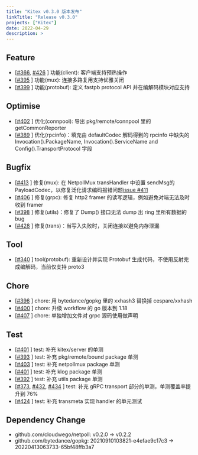 ```yaml
---
title: "Kitex v0.3.0 版本发布"
linkTitle: "Release v0.3.0"
projects: ["Kitex"]
date: 2022-04-29
description: >
---
```


## Feature

- [[#366](https://github.com/cloudwego/kitex/pull/366), [#426](https://github.com/cloudwego/kitex/pull/426) ] 功能(client): 客户端支持预热操作
- [[#395](https://github.com/cloudwego/kitex/pull/395) ] 功能(mux): 连接多路复用支持优雅关闭
- [[#399](https://github.com/cloudwego/kitex/pull/399) ] 功能(protobuf): 定义 fastpb protocol API 并在编解码模块对应支持

## Optimise

- [[#402](https://github.com/cloudwego/kitex/pull/402) ] 优化(connpool): 导出 pkg/remote/connpool 里的 getCommonReporter
- [[#389](https://github.com/cloudwego/kitex/pull/389) ] 优化(rpcinfo)：填充由 defaultCodec 解码得到的 rpcinfo 中缺失的 Invocation().PackageName, Invocation().ServiceName and Config().TransportProtocol 字段

## Bugfix

- [[#413](https://github.com/cloudwego/kitex/pull/413) ] 修复(mux): 在 NetpollMux transHandler 中设置 sendMsg的PayloadCodec，以修复泛化请求编码报错问题[issue #411](https://github.com/cloudwego/kitex/issues/411)
- [[#406](https://github.com/cloudwego/kitex/pull/406) ] 修复(grpc): 修复 http2 framer 的读写逻辑，例如避免对端无法及时收到 framer
- [[#398](https://github.com/cloudwego/kitex/pull/398) ] 修复(utils)：修复了 Dump() 接口无法 dump 出 ring 里所有数据的 bug
- [[#428](https://github.com/cloudwego/kitex/pull/428) ] 修复(trans)：当写入失败时，关闭连接以避免内存泄漏

## Tool

- [[#340](https://github.com/cloudwego/kitex/pull/340) ] tool(protobuf): 重新设计并实现 Protobuf 生成代码，不使用反射完成编解码，当前仅支持 proto3

## Chore

- [[#396](https://github.com/cloudwego/kitex/pull/396) ] chore: 用 bytedance/gopkg 里的 xxhash3 替换掉 cespare/xxhash
- [[#400](https://github.com/cloudwego/kitex/pull/400) ] chore: 升级 workflow 的 go 版本到 1.18
- [[#407](https://github.com/cloudwego/kitex/pull/407) ] chore: 单独增加文件对 grpc 源码使用做声明

## Test

- [[#401](https://github.com/cloudwego/kitex/pull/401) ] test: 补充 kitex/server 的单测
- [[#393](https://github.com/cloudwego/kitex/pull/393) ] test: 补充 pkg/remote/bound package 单测
- [[#403](https://github.com/cloudwego/kitex/pull/403) ] test: 补充 netpollmux package 单测
- [[#401](https://github.com/cloudwego/kitex/pull/401) ] test: 补充 klog package 单测
- [[#392](https://github.com/cloudwego/kitex/pull/392) ] test: 补充 utils package 单测
- [[#373](https://github.com/cloudwego/kitex/pull/373), [#432](https://github.com/cloudwego/kitex/pull/432), [#434](https://github.com/cloudwego/kitex/pull/434) ] test: 补充 gRPC transport 部分的单测，单测覆盖率提升到 76%
- [[#424](https://github.com/cloudwego/kitex/pull/424) ] test: 补充 transmeta 实现 handler 的单元测试

## Dependency Change

- github.com/cloudwego/netpoll: v0.2.0 -> v0.2.2
- github.com/bytedance/gopkg: 20210910103821-e4efae9c17c3 -> 20220413063733-65bf48ffb3a7
